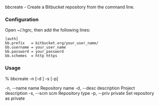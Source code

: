 bbcreate - Create a Bitbucket repository from the command line.

### Configuration

Open ~/.hgrc, then add the following lines:

    [auth]
    bb.prefix   = bitbucket.org/your_user_name/
    bb.username = your_user_name
    bb.password = your_password
    bb.schemes  = http https

### Usage

   % bbcreate -n <name> [-d <desc>] -s <scm> [-p]
   
   -n, --name name         Repository name
   -d, --desc description  Project description
   -s, --scm  scm          Repository type
   -p, --priv private      Set repository as private
